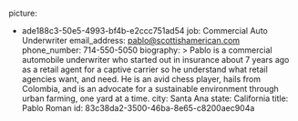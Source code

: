 picture:
  - ade188c3-50e5-4993-bf4b-e2ccc751ad54
job: Commercial Auto Underwriter
email_address: pablo@scottishamerican.com
phone_number: 714-550-5050
biography: >
  Pablo is a commercial automobile underwriter who started out in insurance about 7 years ago as a
  retail agent for a captive carrier so he understand what retail agencies want, and need. He is an
  avid chess player, hails from Colombia, and is an advocate for a sustainable environment through
  urban farming, one yard at a time.
city: Santa Ana
state: California
title: Pablo Roman
id: 83c38da2-3500-46ba-8e65-c8200aec904a
